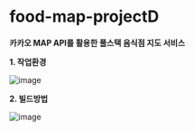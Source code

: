 # food-map-projectD
**카카오 MAP API를 활용한 풀스택 음식점 지도 서비스**

**1. 작업환경**

![image](https://user-images.githubusercontent.com/74225835/179546197-fb39782a-ab62-494b-8aee-41d23f194665.png)

**2. 빌드방법**

![image](https://user-images.githubusercontent.com/74225835/179546296-218f763d-d5cf-46b4-9c27-8d972d75488e.png)
